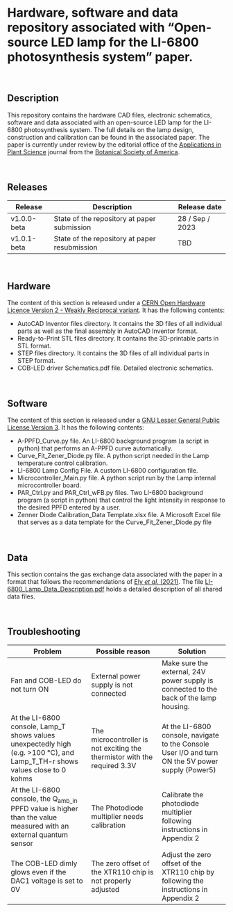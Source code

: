# Hardware, software and data repository associated with “Open-source LED lamp for the LI-6800 photosynthesis system” paper.

&nbsp;
## Description
This repository contains the hardware CAD files, electronic schematics, software and data associated with an open-source LED lamp for the LI-6800 photosynthesis system. The full details on the lamp design, construction and calibration can be found in the associated paper. The paper is currently under review by the editorial office of the [Applications in Plant Science](https://bsapubs.onlinelibrary.wiley.com/journal/21680450) journal from the [Botanical Society of America](https://cms.botany.org/home.html).

&nbsp;
## Releases
|  Release     |  Description                                 |  Release date |
|  ----------- | -------------------------------------------- | ------------- |
|  v1.0.0-beta |  State of the repository at paper submission |  28 / Sep / 2023   |
|  v1.0.1-beta |  State of the repository at paper resubmission | TBD |

&nbsp;
## Hardware
The content of this section is released under a [CERN Open Hardware Licence Version 2 - Weakly Reciprocal variant](Hardware/LICENSE). It has the following contents:

- AutoCAD Inventor files directory. It contains the 3D files of all individual parts as well as the final assembly in AutoCAD Inventor format.
- Ready-to-Print STL files directory. It contains the 3D-printable parts in STL format.
- STEP files directory. It contains the 3D files of all individual parts in STEP format.
- COB-LED driver Schematics.pdf file. Detailed electronic schematics.

&nbsp;
## Software
The content of this section is released under a [GNU Lesser General Public License Version 3](Software/LISENSE.LESSER). It has the following contents:

- A-PPFD_Curve.py file. An LI-6800 background program (a script in python) that performs an A-PPFD curve automatically.
- Curve_Fit_Zener_Diode.py file. A python script needed in the Lamp temperature control calibration.
- LI-6800 Lamp Config File. A custom LI-6800 configuration file.
- Microcontroller_Main.py file. A python script run by the Lamp internal microcontroller board.
- PAR_Ctrl.py and PAR_Ctrl_wFB.py files. Two LI-6800 background program (a script in python) that control the light intensity in response to the desired PPFD entered by a user.
- Zenner Diode Calibration_Data Template.xlsx file. A Microsoft Excel file that serves as a data template for the Curve_Fit_Zener_Diode.py file

&nbsp;
## Data
This section contains the gas exchange data associated with the paper in a format that follows the recommendations of [Ely *et al.* (2021)]( https://doi.org/10.1016/j.ecoinf.2021.101232). The file [LI-6800_Lamp_Data_Description.pdf](Data/LI-6800_Lamp_Data_Description.pdf) holds a detailed description of all shared data files.

&nbsp;
## Troubleshooting
|  Problem                                                                  |  Possible reason                                 |  Solution                                                                               |
|  ------------------------------------------------------------------------ | ------------------------------------------------ | --------------------------------------------------------------------------------------- |
|  Fan and COB-LED do not turn ON |  External power supply is not connected            | Make sure the external, 24V power supply is connected to the back of the lamp housing. |
|  At the LI-6800 console, Lamp_T shows values unexpectedly high (e.g. >100 °C), and Lamp_T_TH-r shows values close to 0 kohms |  The microcontroller is not exciting the thermistor with the required 3.3V |  At the LI-6800 console, navigate to the Console User I/O and turn ON the 5V power supply (Power5) |
|  At the LI-6800 console, the Q<sub>amb_in</sub> PPFD value is higher than the value measured with an external quantum sensor  | The Photodiode multiplier needs calibration  | Calibrate the photodiode multiplier following instructions in Appendix 2 |
|  The COB-LED dimly glows even if the DAC1 voltage is set to 0V  |  The zero offset of the XTR110 chip is not properly adjusted  |  Adjust the zero offset of the XTR110 chip by following the instructions in Appendix 2  |
